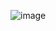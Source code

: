 ![image](https://user-images.githubusercontent.com/31754768/82806978-7bb7c180-9eb9-11ea-87f7-fc14b9ae41f8.png)
